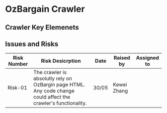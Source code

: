 # OzBargain Crawler 

## Crawler Key Elemenets

## Issues and Risks


| Risk Number | Risk Desicrption| Date | Raised by | Assigned to | 
| ------------- | -------------    | -----| --------- | ------------|
| Risk-01      | The crawler is absolutly rely on OzBargin page HTML. Any code change could affect the crawler's functionality. | 30/05 | Kewei Zhang | |
